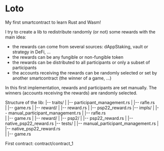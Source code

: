 # Loto
My first smartcontract to learn Rust and Wasm!

I try to create a lib to redistribute randomly (or not) some rewards with the main idea:
  - the rewards can come from several sources: dAppStaking, vault or strategy in DeFi, ...
  - the rewards can be any fungible or non-fungible token
  - the rewards can be distributed to all participants or only a subset of participants
  - the accounts receiving the rewards can be randomly selected or set by another smartcontract (the winner of a game, ...)
  
In this first implementation, rewards and participants are set manually. The winners (accounts receiving the rewards) are randomly selected.

Structure of the lib:
 |-- traits/
 |   |-- participant_management.rs
 |   |-- rafle.rs    
 |   |-- game.rs
 |   |-- reward/
 |       |-- reward.rs
 |       |-- psp22_reward.rs
 |-- impls/
 |   |-- manual_participant_management.rs
 |   |-- rafle.rs    
 |   |-- game.rs
 |   |-- reward/
 |       |-- psp2/
 |           |-- psp22_reward.rs
 |           |-- native_psp22_reward.rs
 |-- tests/
 |   |-- manual_participant_management.rs
 |   |-- native_psp22_reward.rs   
 |   |-- game.rs
 
 First contract: contract/contract_1
